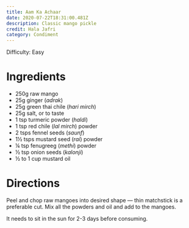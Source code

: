 ```yaml
---
title: Aam Ka Achaar
date: 2020-07-22T18:31:00.481Z
description: Classic mango pickle
credit: Hala Jafri
category: Condiment
---
```

Difficulty: Easy  

# Ingredients

* 250g raw mango
* 25g ginger (_adrak_)
* 25g green thai chile (_hari mirch_)
* 25g salt, or to taste
* 1 tsp turmeric powder (_haldi_)
* 1 tsp red chile (_lal mirch_) powder
* 2 tsps fennel seeds (_saunf_)
* 1½ tsps mustard seed (_rai_) powder
* ¼ tsp fenugreeg (_methi_) powder
* ½ tsp onion seeds (_kalonji_)
* ½ to 1 cup mustard oil

# Directions

Peel and chop raw mangoes into desired shape — thin matchstick is a preferable cut. Mix all the powders and oil and add to the mangoes.

It needs to sit in the  sun for 2-3 days before consuming.
